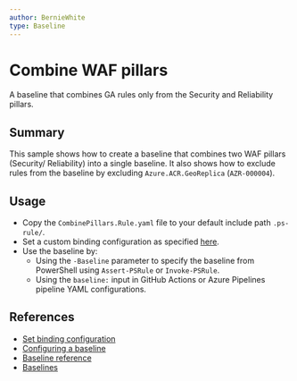 ```yaml
---
author: BernieWhite
type: Baseline
---
```


# Combine WAF pillars

A baseline that combines GA rules only from the Security and Reliability pillars.

## Summary

This sample shows how to create a baseline that combines two WAF pillars (Security/ Reliability) into a single baseline.
It also shows how to exclude rules from the baseline by excluding `Azure.ACR.GeoReplica` (`AZR-000004`).

## Usage

- Copy the `CombinePillars.Rule.yaml` file to your default include path `.ps-rule/`.
- Set a custom binding configuration as specified [here](https://azure.github.io/PSRule.Rules.Azure/customization/using-custom-rules/#set-binding-configuration).
- Use the baseline by:
  - Using the `-Baseline` parameter to specify the baseline from PowerShell using `Assert-PSRule` or `Invoke-PSRule`.
  - Using the `baseline:` input in GitHub Actions or Azure Pipelines pipeline YAML configurations.

## References

- [Set binding configuration](https://azure.github.io/PSRule.Rules.Azure/customization/using-custom-rules/#set-binding-configuration)
- [Configuring a baseline](https://azure.github.io/PSRule.Rules.Azure/creating-your-pipeline/#configuring-a-baseline)
- [Baseline reference](https://microsoft.github.io/PSRule/v2/concepts/PSRule/en-US/about_PSRule_Baseline/)
- [Baselines](https://microsoft.github.io/PSRule/v2/concepts/baselines/)
